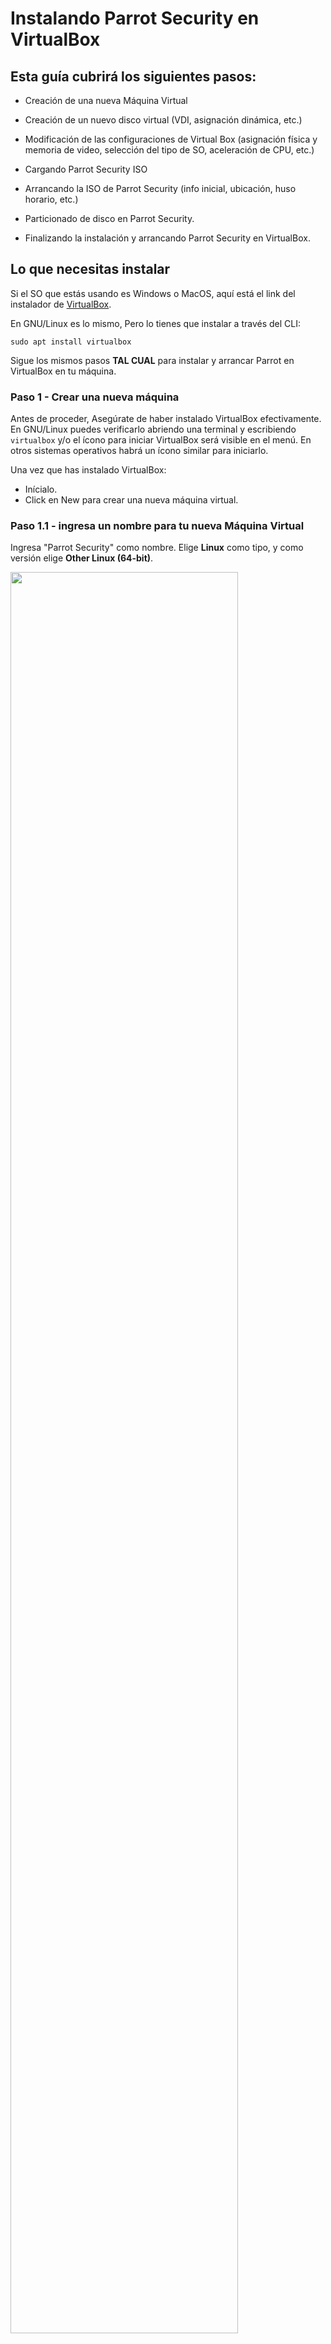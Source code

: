 # Instalando Parrot Security en VirtualBox #

## Esta guía cubrirá los siguientes pasos: ##

  * Creación de una nueva Máquina Virtual

  * Creación de un nuevo disco virtual (VDI, asignación dinámica, etc.)

  * Modificación de las configuraciones de Virtual Box (asignación física y memoria de video, selección del tipo de SO, aceleración de CPU, etc.)

  * Cargando Parrot Security ISO

  * Arrancando la ISO de Parrot Security (info inicial, ubicación, huso horario, etc.)

  * Particionado de disco en Parrot Security.

  * Finalizando la instalación y arrancando Parrot Security en VirtualBox.

## Lo que necesitas instalar ##

Si el SO que estás usando es Windows o MacOS, aquí está el link del instalador de [VirtualBox](https://www.virtualbox.org/wiki/Downloads). 

En GNU/Linux es lo mismo, Pero lo tienes que instalar a través del CLI:

    sudo apt install virtualbox

Sigue los mismos pasos **TAL CUAL** para instalar y arrancar Parrot en VirtualBox en tu máquina.


### Paso 1 - Crear una nueva máquina ###

Antes de proceder, Asegúrate de haber instalado VirtualBox efectivamente. En GNU/Linux puedes verificarlo abriendo una terminal y escribiendo `virtualbox` y/o el ícono para iniciar VirtualBox será visible en el menú. En otros sistemas operativos habrá un ícono similar para iniciarlo.

Una vez que has instalado VirtualBox:

  - Inícialo.
  - Click en New para crear una nueva máquina virtual.

### Paso 1.1 - ingresa un nombre para tu nueva Máquina Virtual ###

Ingresa "Parrot Security" como nombre. Elige **Linux** como tipo, y como versión elige **Other Linux (64-bit)**.

<img src="./images/vbox/1.png" width="85%"/>

### Paso 1.2 - Asignar memoria/RAM ###

Parrot puede correr en máquinas con 512 MB de RAM, pero recomendamos al menos **2 GB** para ambas ediciones, Parrot Home y Parrot Security.

Elige la mejor configuración para tu máquina y haz click en *Next*.

<img src="./images/vbox/2.png" width="85%"/>

### Paso 2 - Crear el disco duro virtual ###

En este paso selecciona **Create a virtual hard disk now** (*2a opción*) y haz click en *Create*.

<img src="./images/vbox/3.png" width="85%"/>

### Paso 2.1 - Seleccionar el tipo de disco duro virtual ###

En la siguiente pantalla selleciona **VDI** – **VirtualBox Disk Image** como tu *tipo de disco duro*.

Haz click en *Next*.

<img src="./images/vbox/4.png" width="85%"/>

### Paso 2.2 - Selleciona la asignación del tipo de disco duro virtual ###

Selecciona **Dynamically Allocated** y haz click Next en la ventana *Storage on physical hard drive*.

<img src="./images/vbox/5.png" width="85%"/>

### Paso 2.3 - Asignar el tamaño de disco ###

En la pantalla **File location and size**, te mostrará 8.00 GB como el tamaño por defecto (que hemos configurado en el paso 1.1). En este ejemplo lo hemos incrementado a 20 GB por motivos de almacenamiento.

Escoge el que se ajuste a tus necesidades y haz click en *Next*. 

<img src="./images/vbox/6.png" width="85%"/>

### Paso 3 - Modificar las configuraciones de Virtual Box ###
Hasta aquí, hemos hecho el siguiente checklist para tí:

  * Creamos una nueva máquina virtual.
  * Creamos el disco duro virtual.
  * He,mos jugado con las propiedades, tipo y tamaño del disco.

En este punto deberías ver la siguiente pantalla:
  
<img src="./images/vbox/7.png" width="85%"/>
  
### Paso 3.1 - Seleccionar el tipo de SO ###

Dependiendo de qué ISO hayas descargado, selecciona aquí la versión correcta.

Como Parrot Security es derivado de Debian, he seleccionado Other Linux (64-bit) en *General > Basic*.

<img src="./images/vbox/8.png" width="75%"/>

### Paso 3.2 - Enable shared Clipboard and Drag ’n’ Drop feature ###

Select *General > Advanced TAB* and change **Shared Clipboard** and **Drag ’n’ Drop** to Bidirectional. This will allow you to copy paste files from your HOST machine on the fly. Confirm by clicking *OK*.

<img src="./images/vbox/9.png" width="85%"/>

### Step 3.3 - Update Virtual Motherboard options ###

Select *System > Motherboard*, un-check Floppy (who has a floppy anymore?) and check the box to [**Enable I/O APIC**](https://www.virtualbox.org/manual/ch03.html#settings-motherboard).
\

Note that you can change base memory allocation in the same screen. We’ve set it to 2048 MB previously. If your machine got 8.00 GB RAM, it means that you can allocate a lot more to make Parrot Security respond faster as a virtual machine.
\

If you feel your Virtualized Parrot Security is slow, you should increase this Base Memory allocation.

The calculations are as follows: 

  * 1.00 GB = 1024 MB
  * 2.00 GB = 2048 MB
  * 3.00 GB = 3072 MB
  * 4.00 GB = 4096 MB
    \
    and so on.

Multiply 1024 with the amount of Memory/RAM you want and put the value here.

<img src="./images/vbox/10.png" width="85%"/>

### Step 3.4 - Select number of Processors and enable PAE/NX ###

Sets the number of virtual CPU cores the guest OS can see. 
2 virtual cores works well. With 4, 6, and so on, performance will be much better. 

You should not configure virtual machines to use more CPU cores than are available physically. This includes real cores, with no hyperthreads. See [processor tab](https://www.virtualbox.org/manual/ch03.html#settings-processor) on VirtualBox website. 

Check the box for **Enable PAE/NX**.

<img src="./images/vbox/16.png" width="85%"/>

### Step 3.5 - Allocate Video memory and 3D acceleration ###

Select **Display > Screen > set Video Memory to 128 MB**. This allows for a good responsive desktop environment.

Also check the box for *Enable 3D Acceleration*.

If you have more than one monitor, you can change your settings here too.

<img src="./images/vbox/11.png" width="85%"/>

### Step 4 - Loading Parrot Security ISO ###

Select **Storage > Controller: IDE** and highlight Empty CD icon. Now on your right, you should be able to click on the little CD icon (it should be CD/DVD Drive: IDE Secondary Master already, if not change it) and select your downloaded ISO.
\

<img src="./images/vbox/14.png" width="85%"/>

Once you select your downloaded ISO (in this case, it’s Parrot Security 4.11.2 ISO). See the properties and information’s changes accordingly.
\

**Important**: if your disk size is mismatched, you might have a corrupt disk. Refer to Parrot Security [chapter](../en/download-parrot.html) through this documentation for size related info. You can also do a SHA1 check to ensure your disk is not corrupted.

**Note**: if you want to test Parrot in live mode, check the *"Live CD/DVD"* box


### Step 4.1 - Select Network connection type ###

If your computer is connected to the internet, select NAT on *Network > Adapter 1*. You can enable more network adapters if you feel you want to do so. 

<img src="./images/vbox/12.png" width="80%"/>

### Step 4.2 - Enable USB 2.0 and 3.0 Controllers ###

Firstly, make sure you have installed the *extension pack*, or you will not be able to enable USB 2.0 and 3.0 controllers.

If you have not installed it, you can download it [here](https://download.virtualbox.org/virtualbox/6.1.22/Oracle_VM_VirtualBox_Extension_Pack-6.1.22.vbox-extpack)

Then go to **files > preferences > extensions**, on the right there will be a `+` button where you can install the extension.

In GNU/Linux, you could also install it from the terminal with `sudo apt install virtualbox-ext-pack`

Once installed, it will enable VirtualBox Remote Desktop Protocol (VRDP) support and Host webcam passthrough support.

<img src="./images/vbox/13.png" width="80%"/>

### Step 4.3 - It's all set up? ###

Finally, by clicking on your new virtual machine, this is what you should see:

<img src="./images/vbox/15.png" width="85%"/>

You can always change the configuration the way you prefer.

### Step 5 - Booting Parrot Security ISO ###

From VirtualBox Main Screen, click on Start and boot Parrot Security.

### Step 5.1 - choose Install ###

From VirtualBox Main Screen, it will boot Parrot Security, click in the Virtual Machine, select *Try/Install* and then click Enter.

<img src="./images/calamares/10.png" width="85%"/>


### Step 5.2 - Choose the default Installer (Calamares) ###

Here you can test the OS in its entirety, then you can proceed with the installation.
\
Click on **Install Parrot**:

<img src="./images/calamares/11.png" width="85%"/>

and the default installer, Calamares, will start.


### Step 5.3 - Select language ###

In this example we have chosen American English. Click on *Next*.

<img src="./images/calamares/12.png" width="85%"/>


### Step 5.4 - Select location ###

Here we have selected America and New York zone. Click on *Next*.

<img src="./images/calamares/13.png" width="85%"/>


### Step 5.5 - Select keyboard layout ###

Select the layout that best suits your keyboard, you can also test the keyboard's key where it says *type here to test your keyboard*. Click on *Next*.

<img src="./images/calamares/14.png" width="85%"/>


### Step 5.6 - Parrot Security disk partitioning ###

As this is all Virtualized, you can choose anything you want to.
\

We think that guided partitioning for less experienced users is recommended, 40 GB or more are enough, unless you are going to install a lot more programs or keep more files on your hard drive.

<img src="./images/calamares/15.png" width="85%"/>

Here you can decide whether to enable swap or not. For more information about swap, \
[https://wiki.debian.org/Swap](https://wiki.debian.org/Swap) \
[https://www.kernel.org/doc/html/latest/power/swsusp.html](https://www.kernel.org/doc/html/latest/power/swsusp.html)

<img src="./images/calamares/16.png" width="85%"/>

*If you want*, you can also encrypt the system by adding a passphrase:

<img src="./images/calamares/17.png" width="85%"/>


### Step 5.7 - Creating a new user account ### 

You will be asked to create a new user, for simplicity we have chosen a **user**.
You can enter any name in here. 

<img src="./images/calamares/18.png" width="85%"/>

Then, click on *Next*


### Step 6 Completing the installation process ###

Finally, a summary of the choices made during the procedure:

<img src="./images/calamares/19.png" width="85%"/>

You can decide whether to change the chosen settings, and then go back, or proceed with the installation of the system. Click on **Install**.

Confirm by clicking **Install now**

<img src="./images/calamares/20.png" width="85%"/>

And wait for the installation to complete!
\
With an SSD (Sata), it takes a few minutes.

<img src="./images/calamares/21.png" width="85%"/>

**Well done! You have successfully installed ParrotOS on your computer!**

<img src="./images/calamares/22.png" width="85%"/>

### Step 7: Login to Parrot Security for the first time ###

Enter your Password:

<img src="./images/calamares/23.png" width="85%"/>

**You just installed Parrot Security! Congrats!**

<img src="./images/calamares/24.png" width="85%"/>
